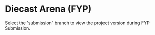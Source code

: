 # Diecast Arena (FYP)

Select the 'submission' branch to view the project version during FYP Submission.
